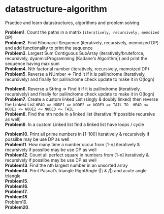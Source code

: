 # datastructure-algorithm
Practice and learn datastructures, algorithms and problem solving

**Problem1**. Count the paths in a matrix (`iteratively, recursively, memoized` DP)<br/>
**Problem2**. Find Fibonacci Sequence (iteratively, recursively, memoized DP) and add functionality to print the sequence<br/>
**Problem3**. Largest Sum Contiguous SubArray (iteratively/bruteforce, recursively, dyanmicProgramming [Kadane's Algorithm]) and print the sequence having max sum<br/>
**Problem4**. Nth factorial number (iteratively, recursively, memoized DP)<br/>
**Problem5**. Reverse a NUmber => Find it if it is pallindrome (iteratively, recursively) and finally for pallindrome check update to make it in O(logn)<br/>

**Problem6**. Reverse a String => Find it if it is pallindrome (iteratively, recursively) and finally for pallindrome check update to make it in O(logn)<br/>
**Problem7**. Create a custom linked List (singly & doubly linked) then reverse the Linked List `HEAD => NODE1 => NODE2 => NODE3 => TAIL TO  HEAD <= NODE1 <= NODE2 <= NODE3 <= TAIL`<br/>
**Problem8**. Find the nth node in a linked list (iterative iff possible recursive as well)<br/>
**Problem9**. In a custom Linked list find a linked list have loops / cycle<br/>

**Problem10.** Print all prime numbers in [1-100] iteratively & recursively if possilbe may be use DP as well<br/>
**Problem11**. How many time a number occur from [1-n] iteratively & recursively if possilbe may be use DP as well<br/>
**Problem12**. Count all perfect square in numbers from [1-n] iteratively & recursively if possilbe may be use DP as well<br/>
**Problem13**. Find the nth largest number in an unsorted array<br/>
**Problem14**. Print Pascal's triangle RightAngle (|_\ & /_|) and acute angle triangle<br/>
**Problem15**. <br/>
**Problem16**. <br/>
**Problem17**. <br/>
**Problem18**. <br/>
Problem19. <br/>
**Problem20**. <br/>
